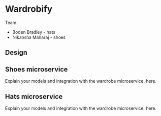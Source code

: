 # Wardrobify

Team:

* Boden Bradley - hats
* Nikansha Maharaj - shoes

## Design

## Shoes microservice

Explain your models and integration with the wardrobe
microservice, here.

## Hats microservice

Explain your models and integration with the wardrobe
microservice, here.
